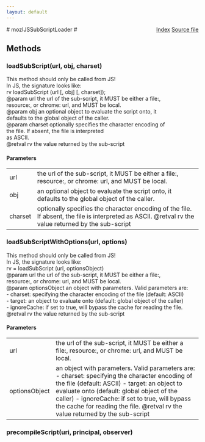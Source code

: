 ```yaml
---
layout: default
---
```

<div class='links' style='float:right'><a href="../index.html">Index</a>
<a href="http://dxr.mozilla.org/mozilla-central/source/js/xpconnect/idl/mozIJSSubScriptLoader.idl">Source file</a>
</div>
# mozIJSSubScriptLoader #

## Methods ##

### loadSubScript(url, obj, charset) ###
  
This method should only be called from JS!  
In JS, the signature looks like:  
rv loadSubScript (url [, obj] [, charset]);  
@param url the url of the sub-script, it MUST be either a file:,  
           resource:, or chrome: url, and MUST be local.  
@param obj an optional object to evaluate the script onto, it  
           defaults to the global object of the caller.  
@param charset optionally specifies the character encoding of  
               the file. If absent, the file is interpreted  
               as ASCII.  
@retval rv the value returned by the sub-script  
  

#### Parameters ####

<table>

<tr>
<td>url</td>
<td>the url of the sub-script, it MUST be either a file:,  
           resource:, or chrome: url, and MUST be local.  
</td>
</tr>

<tr>
<td>obj</td>
<td>an optional object to evaluate the script onto, it  
           defaults to the global object of the caller.  
</td>
</tr>

<tr>
<td>charset</td>
<td>optionally specifies the character encoding of  
               the file. If absent, the file is interpreted  
               as ASCII.  
@retval rv the value returned by the sub-script  
</td>
</tr>

</table>

### loadSubScriptWithOptions(url, options) ###
  
This method should only be called from JS!  
In JS, the signature looks like:  
rv = loadSubScript (url, optionsObject)  
@param url the url of the sub-script, it MUST be either a file:,  
           resource:, or chrome: url, and MUST be local.  
@param optionsObject an object with parameters. Valid parameters are:  
                     - charset: specifying the character encoding of the file (default: ASCII)  
                     - target:  an object to evaluate onto (default: global object of the caller)  
                     - ignoreCache: if set to true, will bypass the cache for reading the file.  
@retval rv the value returned by the sub-script  
  

#### Parameters ####

<table>

<tr>
<td>url</td>
<td>the url of the sub-script, it MUST be either a file:,  
           resource:, or chrome: url, and MUST be local.  
</td>
</tr>

<tr>
<td>optionsObject</td>
<td>an object with parameters. Valid parameters are:  
                     - charset: specifying the character encoding of the file (default: ASCII)  
                     - target:  an object to evaluate onto (default: global object of the caller)  
                     - ignoreCache: if set to true, will bypass the cache for reading the file.  
@retval rv the value returned by the sub-script  
</td>
</tr>

</table>

### precompileScript(uri, principal, observer) ###
